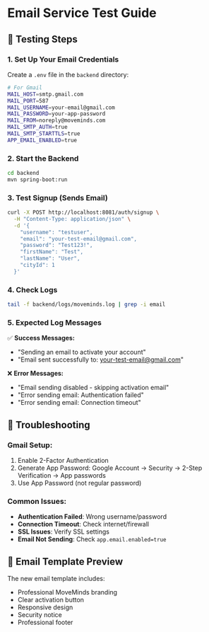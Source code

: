 # Email Service Test Guide

## 🧪 Testing Steps

### 1. Set Up Your Email Credentials

Create a `.env` file in the `backend` directory:

```bash
# For Gmail
MAIL_HOST=smtp.gmail.com
MAIL_PORT=587
MAIL_USERNAME=your-email@gmail.com
MAIL_PASSWORD=your-app-password
MAIL_FROM=noreply@moveminds.com
MAIL_SMTP_AUTH=true
MAIL_SMTP_STARTTLS=true
APP_EMAIL_ENABLED=true
```

### 2. Start the Backend

```bash
cd backend
mvn spring-boot:run
```

### 3. Test Signup (Sends Email)

```bash
curl -X POST http://localhost:8081/auth/signup \
  -H "Content-Type: application/json" \
  -d '{
    "username": "testuser",
    "email": "your-test-email@gmail.com",
    "password": "Test123!",
    "firstName": "Test",
    "lastName": "User",
    "cityId": 1
  }'
```

### 4. Check Logs

```bash
tail -f backend/logs/moveminds.log | grep -i email
```

### 5. Expected Log Messages

✅ **Success Messages:**
- "Sending an email to activate your account"
- "Email sent successfully to: your-test-email@gmail.com"

❌ **Error Messages:**
- "Email sending disabled - skipping activation email"
- "Error sending email: Authentication failed"
- "Error sending email: Connection timeout"

## 🔧 Troubleshooting

### Gmail Setup:
1. Enable 2-Factor Authentication
2. Generate App Password: Google Account → Security → 2-Step Verification → App passwords
3. Use App Password (not regular password)

### Common Issues:
- **Authentication Failed**: Wrong username/password
- **Connection Timeout**: Check internet/firewall
- **SSL Issues**: Verify SSL settings
- **Email Not Sending**: Check `app.email.enabled=true`

## 📧 Email Template Preview

The new email template includes:
- Professional MoveMinds branding
- Clear activation button
- Responsive design
- Security notice
- Professional footer
